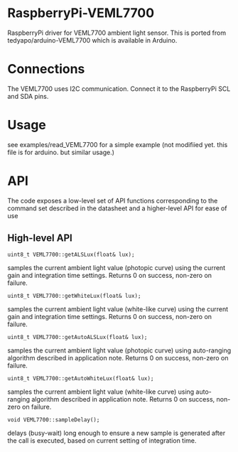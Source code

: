 # RaspberryPi-VEML7700
RaspberryPi driver for VEML7700 ambient light sensor. This is ported from tedyapo/arduino-VEML7700 which is available in Arduino.

# Connections
The VEML7700 uses I2C communication.  Connect it to the RaspberryPi SCL and SDA pins.

# Usage
see examples/read_VEML7700 for a simple example (not modifiied yet. this file is for arduino. but similar usage.)

# API
The code exposes a low-level set of API functions corresponding to the command set described in the datasheet and a higher-level API for ease of use

## High-level API

    uint8_t VEML7700::getALSLux(float& lux);
samples the current ambient light value (photopic curve) using the current gain and integration time settings. Returns 0 on success, non-zero on failure.

    uint8_t VEML7700::getWhiteLux(float& lux);
samples the current ambient light value (white-like curve) using the current gain and integration time settings. Returns 0 on success, non-zero on failure.

    uint8_t VEML7700::getAutoALSLux(float& lux);
samples the current ambient light value (photopic curve) using auto-ranging algorithm described in application note. Returns 0 on success, non-zero on failure.

    uint8_t VEML7700::getAutoWhiteLux(float& lux);
samples the current ambient light value (white-like curve) using auto-ranging algorithm described in application note. Returns 0 on success, non-zero on failure.

    void VEML7700::sampleDelay();
delays (busy-wait) long enough to ensure a new sample is generated after the call is executed, based on current setting of integration time.
